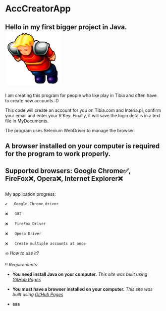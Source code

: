 # AccCreatorApp

## Hello in my first bigger project in Java. ![This is an image](Tibia_icon.png)

I am creating this program for people who like play in Tibia and often have to create new accounts :D 

This code will create an account for you on Tibia.com and Interia.pl, confirm your email and enter your R'Key.
Finally, it will save the login details in a text file in MyDocuments.

The program uses Selenium WebDriver to manage the browser.

## A browser installed on your computer is required for the program to work properly.

## Supported browsers:  Google Chrome✅, FireFox❌, Opera❌, Internet Explorer❌

## 

My application progress:
 
    ✔️   Google Chrome driver
  
    ❌   GUI 
  
    ❌   FireFox Driver 
    
    ❌   Opera Driver 
  
    ❌   Create multiple accounts at once
  
  
❇️ *How to use it?*

‼️ *Requirements:*

- **You need install Java on your computer.** *This site was built using [GitHub Pages](https://pages.github.com/)*
* **You must have a browser installed on your computer.** *This site was built using [GitHub Pages](https://pages.github.com/)*
+ **sss**


